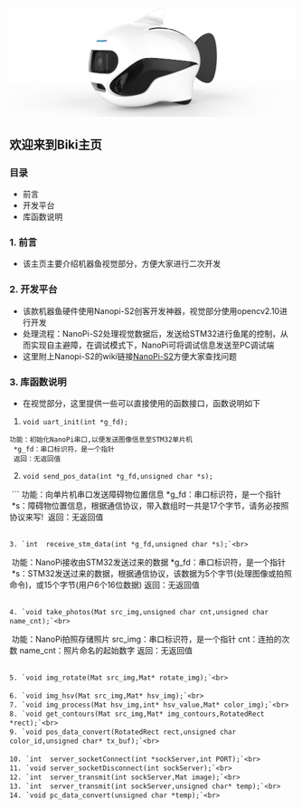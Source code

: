![img](/biki.png)

## 欢迎来到Biki主页<br>

### 目录

- 前言
- 开发平台
- 库函数说明

### 1. 前言
- 该主页主要介绍机器鱼视觉部分，方便大家进行二次开发<br>

### 2. 开发平台
- 该款机器鱼硬件使用Nanopi-S2创客开发神器，视觉部分使用opencv2.10进行开发<br>
- 处理流程：NanoPi-S2处理视觉数据后，发送给STM32进行鱼尾的控制，从而实现自主避障，在调试模式下，NanoPi可将调试信息发送至PC调试端<br>
- 这里附上Nanopi-S2的wiki链接[NanoPi-S2](http://wiki.friendlyarm.com/wiki/index.php/NanoPi_S2/zh)方便大家查找问题

### 3. 库函数说明
- 在视觉部分，这里提供一些可以直接使用的函数接口，函数说明如下

1. `void uart_init(int *g_fd);`<br>

  ```
  功能：初始化NanoPi串口,以便发送图像信息至STM32单片机
  *g_fd：串口标识符，是一个指针
  返回：无返回值
  ```
  
2. `void send_pos_data(int *g_fd,unsigned char *s);`<br>

  ```
  功能：向单片机串口发送障碍物位置信息
  *g_fd：串口标识符，是一个指针
  *s：障碍物位置信息，根据通信协议，带入数组时一共是17个字节，请务必按照协议来写!
  返回：无返回值
  ```
  
3. `int  receive_stm_data(int *g_fd,unsigned char *s);`<br>

  ```
  功能：NanoPi接收由STM32发送过来的数据
  *g_fd：串口标识符，是一个指针
  *s：STM32发送过来的数据，根据通信协议，该数据为5个字节(处理图像或拍照命令)，或15个字节(用户6个16位数据)
  返回：无返回值
  ```
  
4. `void take_photos(Mat src_img,unsigned char cnt,unsigned char name_cnt);`<br>

  ```
  功能：NanoPi拍照存储照片
  src_img：串口标识符，是一个指针
  cnt：连拍的次数
  name_cnt：照片命名的起始数字
  返回：无返回值
  ```
  
5. `void img_rotate(Mat src_img,Mat* rotate_img);`<br>

6. `void img_hsv(Mat src_img,Mat* hsv_img);`<br>
7. `void img_process(Mat hsv_img,int* hsv_value,Mat* color_img);`<br>
8. `void get_contours(Mat src_img,Mat* img_contours,RotatedRect *rect);`<br>
9. `void pos_data_convert(RotatedRect rect,unsigned char color_id,unsigned char* tx_buf);`<br>

10. `int  server_socketConnect(int *sockServer,int PORT);`<br>
11. `void server_socketDisconnect(int sockServer);`<br>
12. `int  server_transmit(int sockServer,Mat image);`<br>
13. `int  server_transmit(int sockServer,unsigned char* temp);`<br>
14. `void pc_data_convert(unsigned char *temp);`<br>


